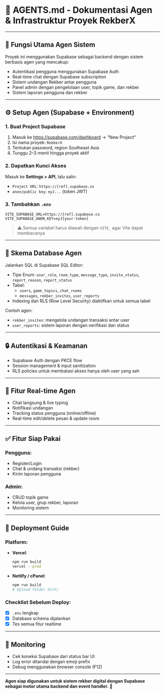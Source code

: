 
# 🤖 AGENTS.md - Dokumentasi Agen & Infrastruktur Proyek RekberX

---

## 🧠 Fungsi Utama Agen Sistem
Proyek ini menggunakan Supabase sebagai backend dengan sistem berbasis agen yang mencakup:

- Autentikasi pengguna menggunakan Supabase Auth
- Real-time chat dengan Supabase subscription
- Sistem undangan Rekber antar pengguna
- Panel admin dengan pengelolaan user, topik game, dan rekber
- Sistem laporan pengguna dan rekber

---

## ⚙️ Setup Agen (Supabase + Environment)

### 1. Buat Project Supabase
1. Masuk ke https://supabase.com/dashboard → "New Project"
2. Isi nama proyek: `RekberX`
3. Tentukan password, region Southeast Asia
4. Tunggu 2–3 menit hingga proyek aktif

### 2. Dapatkan Kunci Akses
Masuk ke **Settings > API**, lalu salin:
- `Project URL`: `https://[ref].supabase.co`
- `anon/public key`: `eyJ...` (token JWT)

### 3. Tambahkan `.env`
```env
VITE_SUPABASE_URL=https://[ref].supabase.co
VITE_SUPABASE_ANON_KEY=eyJ[your-token]
```

> ⚠️ Semua variabel harus diawali dengan `VITE_` agar Vite dapat membacanya

---

## 🧱 Skema Database Agen

Jalankan SQL di Supabase SQL Editor:

- Tipe Enum: `user_role`, `room_type`, `message_type`, `invite_status`, `report_reason`, `report_status`
- Tabel:
  - `users`, `game_topics`, `chat_rooms`
  - `messages`, `rekber_invites`, `user_reports`
- Indexing dan RLS (Row Level Security) diaktifkan untuk semua tabel

Contoh agen:
- `rekber_invites`: mengelola undangan transaksi antar user
- `user_reports`: sistem laporan dengan verifikasi dan status

---

## 🔒 Autentikasi & Keamanan

- Supabase Auth dengan PKCE flow
- Session management & input sanitization
- RLS policies untuk membatasi akses hanya oleh user yang sah

---

## 💬 Fitur Real-time Agen

- Chat langsung & live typing
- Notifikasi undangan
- Tracking status pengguna (online/offline)
- Real-time edit/delete pesan & update room

---

## ✅ Fitur Siap Pakai

### Pengguna:
- Register/Login
- Chat & undang transaksi (rekber)
- Kirim laporan pengguna

### Admin:
- CRUD topik game
- Kelola user, grup rekber, laporan
- Monitoring sistem

---

## 🚀 Deployment Guide

### Platform:
- **Vercel**:
  ```bash
  npm run build
  vercel --prod
  ```
- **Netlify / cPanel**:
  ```bash
  npm run build
  # Upload folder dist/
  ```

### Checklist Sebelum Deploy:
- [x] `.env` lengkap
- [x] Database schema dijalankan
- [x] Tes semua fitur realtime

---

## 🧪 Monitoring

- Cek koneksi Supabase dari status bar UI
- Log error ditandai dengan emoji prefix
- Debug menggunakan browser console (F12)

---

**Agen siap digunakan untuk sistem rekber digital dengan Supabase sebagai motor utama backend dan event handler.** 🚀
